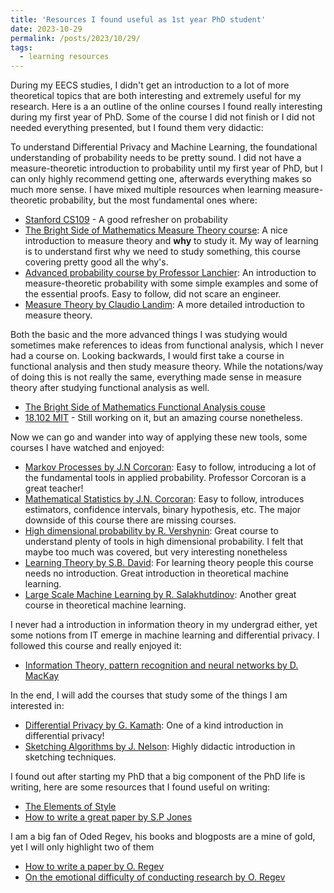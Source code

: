 ```yaml
---
title: 'Resources I found useful as 1st year PhD student'
date: 2023-10-29
permalink: /posts/2023/10/29/
tags:
  - learning resources
---
```


During my EECS studies, I didn't get an introduction to a lot of more theoretical topics that are both interesting and extremely useful for my research. Here is a an outline of the online courses I found really interesting during my first year of PhD. Some of the course I did not finish or I did not needed everything presented, but I found them very didactic:


To understand Differential Privacy and Machine Learning, the foundational understanding of probability needs to be pretty sound. I did not have a measure-theoretic introduction to probability until my first year of PhD, but I can only highly recommend getting one, afterwards everything makes so much more sense. I have mixed multiple resources when learning measure-theoretic probability, but the most fundamental ones where:
 * [Stanford CS109](https://www.youtube.com/playlist?list=PLo4jXE-LdDTQq8ZyA8F8reSQHej3F6RFX) - A good refresher on probability
 * [The Bright Side of Mathematics Measure Theory course](https://www.youtube.com/playlist?list=PLBh2i93oe2quIJS-j1NpbzEvQCmN00F5o): A nice introduction to measure theory and **why** to study it. My way of learning is to understand first why we need to study something, this course covering pretty good all the why's.
 * [Advanced probability course by Professor Lanchier](https://www.youtube.com/watch?v=qGsHiHwgInU&list=PLV3oHJg9b1NRhjCs7ZgkAj6US-8m2ymTB): An introduction to measure-theoretic probability with some simple examples and some of the essential proofs. Easy to follow, did not scare an engineer.
 * [Measure Theory by Claudio Landim](https://www.youtube.com/playlist?list=PLo4jXE-LdDTQq8ZyA8F8reSQHej3F6RFX): A more detailed introduction to measure theory.



Both the basic and the more advanced things I was studying would sometimes make references to ideas from functional analysis, which I never had a course on. Looking backwards, I would first take a course in functional analysis and then study measure theory. While the notations/way of doing this is not really the same, everything made sense in measure theory after studying functional analysis as well. 
* [The Bright Side of Mathematics Functional Analysis couse](https://www.youtube.com/watch?v=yDdxFBcvSGw&list=PLBh2i93oe2qsGKDOsuVVw-OCAfprrnGfr)
* [18.102 MIT](https://ocw.mit.edu/courses/18-102-introduction-to-functional-analysis-spring-2021/video_galleries/lecture-videos/) - Still working on it, but an amazing course nonetheless.


Now we can go and wander into way of applying these new tools, some courses I have watched and enjoyed:
* [Markov Processes by J.N Corcoran](https://www.youtube.com/watch?v=9otUB3WXB8E&list=PLLyj1Zd4UWrP3rME2XvFvE4Q5vI3H_7_Z): Easy to follow, introducing a lot of the fundamental tools in applied probability. Professor Corcoran is a great teacher!
* [Mathematical Statistics by J.N. Corcoran](https://www.youtube.com/watch?v=ELgjmaSGsWs&list=PLLyj1Zd4UWrOk5-wIki_oOxHJnNj0_437): Easy to follow, introduces estimators, confidence intervals, binary hypothesis, etc. The major downside of this course there are missing courses.
* [High dimensional probability by R. Vershynin](https://www.math.uci.edu/~rvershyn/teaching/hdp/hdp.html): Great course to understand plenty of tools in high dimensional probability. I felt that maybe too much was covered, but very interesting nonetheless
* [Learning Theory by S.B. David](https://www.youtube.com/watch?v=b5NlRg8SjZg&list=PLPW2keNyw-usgvmR7FTQ3ZRjfLs5jT4BO): For learning theory people this course needs no introduction. Great introduction in theoretical machine learning.
* [Large Scale Machine Learning by R. Salakhutdinov](http://www.cs.toronto.edu/~rsalakhu/STA4273_2015/): Another great course in theoretical machine learning.


I never had a introduction in information theory in my undergrad either, yet some notions from IT emerge in machine learning and differential privacy. I followed this course and really enjoyed it:
* [Information Theory, pattern recognition and neural networks by D. MacKay](https://www.youtube.com/watch?v=BCiZc0n6COY&list=PLruBu5BI5n4aFpG32iMbdWoRVAA-Vcso6)


In the end, I will add the courses that study some of the things I am interested in:
* [Differential Privacy by G. Kamath](https://www.youtube.com/watch?v=FJMjNOcIqkc&list=PLmd_zeMNzSvRRNpoEWkVo6QY_6rR3SHjp): One of a kind introduction in differential privacy!
* [Sketching Algorithms by J. Nelson](https://sketchingbigdata.org/fall20/lec/): Highly didactic introduction in sketching techniques.


I found out after starting my PhD that a big component of the PhD life is writing, here are some resources that I found useful on writing:
* [The Elements of Style](https://www.bartleby.com/lit-hub/the-elements-of-style)
* [How to write a great paper by S.P Jones](https://www.microsoft.com/en-us/research/academic-program/write-great-research-paper/)

I am a big fan of Oded Regev, his books and blogposts are a mine of gold, yet I will only highlight two of them
* [How to write a paper by O. Regev](https://www.wisdom.weizmann.ac.il/~oded/writing.html)
* [On the emotional difficulty of conducting research by O. Regev](https://www.wisdom.weizmann.ac.il/~oded/on-ideas.html)


